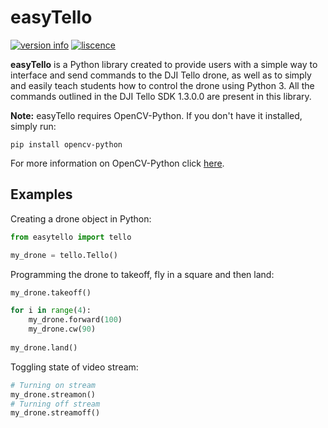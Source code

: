 # easyTello
[![version info](https://img.shields.io/pypi/pyversions/easytello.svg)](https://pypi.org/project/easytello/)
[![liscence](https://img.shields.io/pypi/l/easytello.svg)](https://pypi.org/project/easytello/)

**easyTello** is a Python library created to provide users with a simple way to interface and send commands to the DJI Tello drone, as well as to simply and easily teach students how to control the drone using Python 3. All the commands outlined in the DJI Tello SDK 1.3.0.0 are present in this library.

**Note:** easyTello requires OpenCV-Python. If you don't have it installed, simply run:
```
pip install opencv-python
```
For more information on OpenCV-Python click [here](https://opencv-python-tutroals.readthedocs.io/en/latest/py_tutorials/py_tutorials.html).

## Examples
Creating a drone object in Python:
```python
from easytello import tello

my_drone = tello.Tello()
```
Programming the drone to takeoff, fly in a square and then land:
```python
my_drone.takeoff()

for i in range(4):
	my_drone.forward(100)
	my_drone.cw(90)
	
my_drone.land()
```
Toggling state of video stream:
```python
# Turning on stream
my_drone.streamon()
# Turning off stream
my_drone.streamoff()
```
